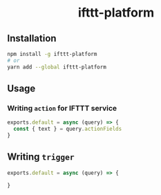 <div style="text-align: center">
  <h1>ifttt-platform</h1>
</div>

## Installation

```bash
npm install -g ifttt-platform
# or
yarn add --global ifttt-platform
```

## Usage

### Writing `action` for IFTTT service

```js
exports.default = async (query) => {
  const { text } = query.actionFields
}
```

## Writing `trigger`

```js
exports.default = async (query) => {

}
```
